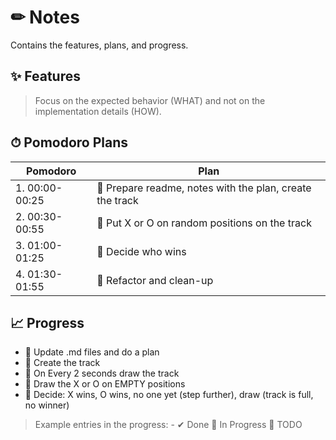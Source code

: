# ✏ Notes
Contains the features, plans, and progress.

## ✨ Features 
> Focus on the expected behavior (WHAT) and not on the implementation details (HOW).


## ⏱ Pomodoro Plans

| Pomodoro | Plan |
| ------ | ------ |
| 1. 00:00-00:25  | 📌 Prepare readme, notes with the plan, create the track|
| 2. 00:30-00:55 | 📌 Put X or O on random positions on the track |
| 3. 01:00-01:25 | 📌 Decide who wins |
| 4. 01:30-01:55 | 📌 Refactor and clean-up |

## 📈 Progress

- 📌 Update .md files and do a plan
- 📌 Create the track
- 📌 On Every 2 seconds draw the track
- 📌 Draw the X or O on EMPTY positions
- 📌 Decide: X wins, O wins, no one yet (step further), draw (track is full, no winner)

> Example entries in the progress: - ✔ Done 🔧 In Progress 📌 TODO


